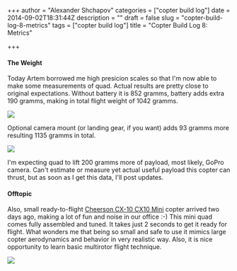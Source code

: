 +++
author = "Alexander Shchapov"
categories = ["copter build log"]
date = 2014-09-02T18:31:44Z
description = ""
draft = false
slug = "copter-build-log-8-metrics"
tags = ["copter build log"]
title = "Copter Build Log 8: Metrics"

+++

#### The Weight
Today Artem borrowed me high presicion scales so that I'm now able to make some measurements of quad. Actual results are pretty close to original expectations. Without battery it is 852 gramms, battery adds extra 190 gramms, making in total flight weight of 1042 gramms.

![](/content/images/2014/Sep/2014-09-02-20-11-50.jpg)

Optional camera mount (or landing gear, if you want) adds 93 gramms more resulting 1135 gramms in total.

![](/content/images/2014/Sep/2014-09-02-20-16-22.jpg)

I'm expecting quad to lift 200 gramms more of payload, most likely, GoPro camera. Can't estimate or measure yet actual useful payload this copter can thrust, but as soon as I get this data, I'll post updates.

#### Offtopic
Also, small ready-to-flight [Cheerson CX-10 CX10 Mini](http://www.banggood.com/Cheerson-CX10-CX10-Mini-24G-4CH-6-Axis-LED-RC-Quadcopter-RTF-p-926614.html) copter arrived two days ago, making a lot of fun and noise in our office :-) This mini quad comes fully assembled and tuned. It takes just 2 seconds to get it ready for flight. What wonders me that being so small and safe to use it mimics large copter aerodynamics and behavior in very realistic way. Also, it is nice opportunity to learn basic multirotor flight technique.

![](/content/images/2014/Sep/2014-09-02-21-36-52.jpg)